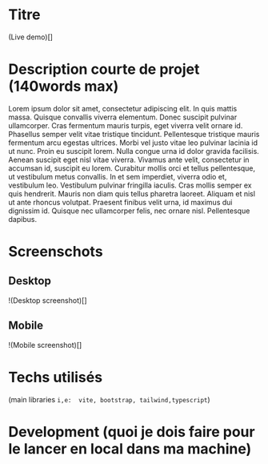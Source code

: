 # Titre
(Live demo)[]
# Description courte de projet (140words max)
Lorem ipsum dolor sit amet, consectetur adipiscing elit. In quis mattis massa. Quisque convallis viverra elementum. Donec suscipit pulvinar ullamcorper. Cras fermentum mauris turpis, eget viverra velit ornare id. Phasellus semper velit vitae tristique tincidunt. Pellentesque tristique mauris fermentum arcu egestas ultrices. Morbi vel justo vitae leo pulvinar lacinia id ut nunc.
Proin eu suscipit lorem. Nulla congue urna id dolor gravida facilisis. Aenean suscipit eget nisl vitae viverra. Vivamus ante velit, consectetur in accumsan id, suscipit eu lorem. Curabitur mollis orci et tellus pellentesque, ut vestibulum metus convallis. In et sem imperdiet, viverra odio et, vestibulum leo. Vestibulum pulvinar fringilla iaculis. Cras mollis semper ex quis hendrerit. Mauris non diam quis tellus pharetra laoreet. Aliquam et nisl ut ante rhoncus volutpat. Praesent finibus velit urna, id maximus dui dignissim id. Quisque nec ullamcorper felis, nec ornare nisl. Pellentesque dapibus. 

# Screenschots
## Desktop
!(Desktop screenshot)[]
## Mobile
!(Mobile screenshot)[]

# Techs utilisés 
(main libraries `i,e:  vite, bootstrap, tailwind,typescript`)

# Development (quoi je dois faire pour le lancer en local dans ma machine)

<!-- # Copyright 
()[] - Source -->
